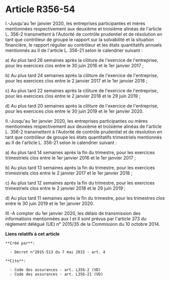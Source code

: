 # Article R356-54

I.-Jusqu'au 1er janvier 2020, les entreprises participantes et mères mentionnées respectivement aux deuxième et troisième
alinéas de l'article L. 356-2 transmettent à l'Autorité de contrôle prudentiel et de résolution en tant que contrôleur de
groupe le rapport sur la solvabilité et la situation financière, le rapport régulier au contrôleur et les états quantitatifs
annuels mentionnés au II de l'article L. 356-21 selon le calendrier suivant : 

a) Au plus tard 26 semaines après la clôture de l'exercice de l'entreprise, pour les exercices clos entre le 30 juin 2016 et
le 1er janvier 2017 ; 

b) Au plus tard 24 semaines après la clôture de l'exercice de l'entreprise, pour les exercices clos entre le 2 janvier 2017
et le 1er janvier 2018 ; 

c) Au plus tard 22 semaines après la clôture de l'exercice de l'entreprise, pour les exercices clos entre le 2 janvier 2018
et le 29 juin 2019 ; 

d) Au plus tard 20 semaines après la clôture de l'exercice de l'entreprise, pour les exercices clos entre le 30 juin 2019 et
le 1er janvier 2020. 

II.-Jusqu'au 1er janvier 2020, les entreprises participantes ou mères mentionnées respectivement aux deuxième et troisième
alinéas de l'article L. 356-2 transmettent à l'Autorité de contrôle prudentiel et de résolution en tant que contrôleur de
groupe les états quantitatifs trimestriels mentionnés au II de l'article L. 356-21 selon le calendrier suivant : 

a) Au plus tard 14 semaines après la fin du trimestre, pour les exercices trimestriels clos entre le 1er janvier 2016 et le
1er janvier 2017 ; 

b) Au plus tard 13 semaines après la fin du trimestre, pour les exercices trimestriels clos entre le 2 janvier 2017 et le 1er
janvier 2018 ; 

c) Au plus tard 12 semaines après la fin du trimestre, pour les exercices trimestriels clos entre le 2 janvier 2018 et le 29
juin 2019 ; 

d) Au plus tard 11 semaines après la fin du trimestre, pour les trimestres clos entre le 30 juin 2019 et le 1er janvier
2020. 

III.-A compter du 1er janvier 2020, les délais de transmission des informations mentionnées aux I et II sont prévus par
l'article 373 du règlement délégué (UE) n° 2015/35 de la Commission du 10 octobre 2014.

**Liens relatifs à cet article**

	**Créé par**:

	  - Décret n°2015-513 du 7 mai 2015 - art. 4

	**Cite**:

	  - Code des assurances - art. L356-2 (VD)
	  - Code des assurances - art. L356-21 (VD)
